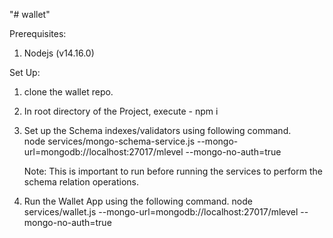 "# wallet" 

Prerequisites:
1. Nodejs (v14.16.0)

Set Up:
1. clone the wallet repo.

2. In root directory of the Project, execute -  npm i

3. Set up the Schema indexes/validators using following command.  
   node services/mongo-schema-service.js --mongo-url=mongodb://localhost:27017/mlevel --mongo-no-auth=true  

   Note: This is important to run before running the services to perform the schema relation operations. 

4. Run the Wallet App using the following command. 
   node services/wallet.js --mongo-url=mongodb://localhost:27017/mlevel --mongo-no-auth=true